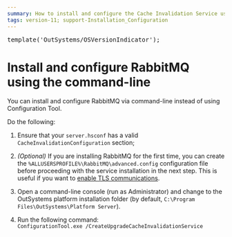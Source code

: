 ```yaml
---
summary: How to install and configure the Cache Invalidation Service using the command-line.
tags: version-11; support-Installation_Configuration
---
```


<pre class="script">
template('OutSystems/OSVersionIndicator');
</pre>

# Install and configure RabbitMQ using the command-line

You can install and configure RabbitMQ via command-line instead of using Configuration Tool.

Do the following:

1. Ensure that your `server.hsconf` has a valid `CacheInvalidationConfiguration` section;

1. _(Optional)_ If you are installing RabbitMQ for the first time, you can create the `%ALLUSERSPROFILE%\RabbitMQ\advanced.config` configuration file before proceeding with the service installation in the next step. This is useful if you want to [enable TLS communications](<enable-tls.md>).

1. Open a command-line console (run as Administrator) and change to the OutSystems platform installation folder (by default, `C:\Program Files\OutSystems\Platform Server`).

1. Run the following command:  
    `ConfigurationTool.exe /CreateUpgradeCacheInvalidationService`


